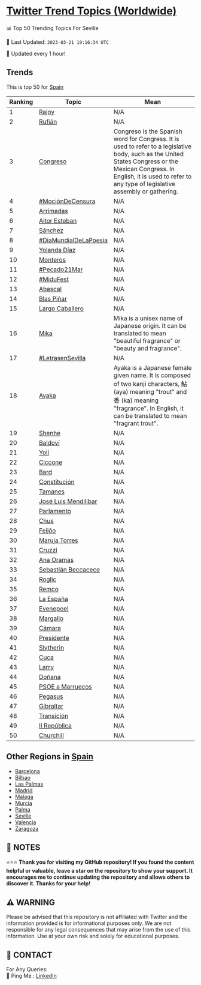 [Twitter Trend Topics (Worldwide)](https://github.com/ErcinDedeoglu/Twitter-Trend-Topics)
==========


📊 Top 50 Trending Topics For Seville

📆 Last Updated: `2023-03-21 19:16:34 UTC`

🔧 Updated every 1 hour!


## Trends

This is top 50 for [Spain](</Spain>)

| Ranking | Topic | Mean |
| ------- | ------------ | ------------ |
| 1 | [Rajoy](http://twitter.com/search?q=Rajoy) | N/A |
| 2 | [Rufián](http://twitter.com/search?q=Rufi%c3%a1n) | N/A |
| 3 | [Congreso](http://twitter.com/search?q=Congreso) | Congreso is the Spanish word for Congress. It is used to refer to a legislative body, such as the United States Congress or the Mexican Congress. In English, it is used to refer to any type of legislative assembly or gathering. |
| 4 | [#MociónDeCensura](http://twitter.com/search?q=%23Moci%c3%b3nDeCensura) | N/A |
| 5 | [Arrimadas](http://twitter.com/search?q=Arrimadas) | N/A |
| 6 | [Aitor Esteban](http://twitter.com/search?q=Aitor+Esteban) | N/A |
| 7 | [Sánchez](http://twitter.com/search?q=S%c3%a1nchez) | N/A |
| 8 | [#DiaMundialDeLaPoesia](http://twitter.com/search?q=%23DiaMundialDeLaPoesia) | N/A |
| 9 | [Yolanda Díaz](http://twitter.com/search?q=Yolanda+D%c3%adaz) | N/A |
| 10 | [Monteros](http://twitter.com/search?q=Monteros) | N/A |
| 11 | [#Pecado21Mar](http://twitter.com/search?q=%23Pecado21Mar) | N/A |
| 12 | [#MiduFest](http://twitter.com/search?q=%23MiduFest) | N/A |
| 13 | [Abascal](http://twitter.com/search?q=Abascal) | N/A |
| 14 | [Blas Piñar](http://twitter.com/search?q=Blas+Pi%c3%b1ar) | N/A |
| 15 | [Largo Caballero](http://twitter.com/search?q=Largo+Caballero) | N/A |
| 16 | [Mika](http://twitter.com/search?q=Mika) | Mika is a unisex name of Japanese origin. It can be translated to mean "beautiful fragrance" or "beauty and fragrance". |
| 17 | [#LetrasenSevilla](http://twitter.com/search?q=%23LetrasenSevilla) | N/A |
| 18 | [Ayaka](http://twitter.com/search?q=Ayaka) | Ayaka is a Japanese female given name. It is composed of two kanji characters, 鮎 (aya) meaning "trout" and 香 (ka) meaning "fragrance". In English, it can be translated to mean "fragrant trout". |
| 19 | [Shenhe](http://twitter.com/search?q=Shenhe) | N/A |
| 20 | [Baldoví](http://twitter.com/search?q=Baldov%c3%ad) | N/A |
| 21 | [Yoli](http://twitter.com/search?q=Yoli) | N/A |
| 22 | [Ciccone](http://twitter.com/search?q=Ciccone) | N/A |
| 23 | [Bard](http://twitter.com/search?q=Bard) | N/A |
| 24 | [Constitución](http://twitter.com/search?q=Constituci%c3%b3n) | N/A |
| 25 | [Tamanes](http://twitter.com/search?q=Tamanes) | N/A |
| 26 | [José Luis Mendilibar](http://twitter.com/search?q=Jos%c3%a9+Luis+Mendilibar) | N/A |
| 27 | [Parlamento](http://twitter.com/search?q=Parlamento) | N/A |
| 28 | [Chus](http://twitter.com/search?q=Chus) | N/A |
| 29 | [Feijóo](http://twitter.com/search?q=Feij%c3%b3o) | N/A |
| 30 | [Maruja Torres](http://twitter.com/search?q=Maruja+Torres) | N/A |
| 31 | [Cruzzi](http://twitter.com/search?q=Cruzzi) | N/A |
| 32 | [Ana Oramas](http://twitter.com/search?q=Ana+Oramas) | N/A |
| 33 | [Sebastián Beccacece](http://twitter.com/search?q=Sebasti%c3%a1n+Beccacece) | N/A |
| 34 | [Roglic](http://twitter.com/search?q=Roglic) | N/A |
| 35 | [Remco](http://twitter.com/search?q=Remco) | N/A |
| 36 | [La España](http://twitter.com/search?q=La+Espa%c3%b1a) | N/A |
| 37 | [Evenepoel](http://twitter.com/search?q=Evenepoel) | N/A |
| 38 | [Margallo](http://twitter.com/search?q=Margallo) | N/A |
| 39 | [Cámara](http://twitter.com/search?q=C%c3%a1mara) | N/A |
| 40 | [Presidente](http://twitter.com/search?q=Presidente) | N/A |
| 41 | [Slytherin](http://twitter.com/search?q=Slytherin) | N/A |
| 42 | [Cuca](http://twitter.com/search?q=Cuca) | N/A |
| 43 | [Larry](http://twitter.com/search?q=Larry) | N/A |
| 44 | [Doñana](http://twitter.com/search?q=Do%c3%b1ana) | N/A |
| 45 | [PSOE a Marruecos](http://twitter.com/search?q=PSOE+a+Marruecos) | N/A |
| 46 | [Pegasus](http://twitter.com/search?q=Pegasus) | N/A |
| 47 | [Gibraltar](http://twitter.com/search?q=Gibraltar) | N/A |
| 48 | [Transición](http://twitter.com/search?q=Transici%c3%b3n) | N/A |
| 49 | [II República](http://twitter.com/search?q=II+Rep%c3%bablica) | N/A |
| 50 | [Churchill](http://twitter.com/search?q=Churchill) | N/A |



## Other Regions in [Spain](</Spain>)

* [Barcelona](</Spain/Barcelona.md>)
* [Bilbao](</Spain/Bilbao.md>)
* [Las Palmas](</Spain/Las Palmas.md>)
* [Madrid](</Spain/Madrid.md>)
* [Malaga](</Spain/Malaga.md>)
* [Murcia](</Spain/Murcia.md>)
* [Palma](</Spain/Palma.md>)
* [Seville](</Spain/Seville.md>)
* [Valencia](</Spain/Valencia.md>)
* [Zaragoza](</Spain/Zaragoza.md>)



## 📝 NOTES

⭐⭐⭐ **Thank you for visiting my GitHub repository! If you found the content helpful or valuable, leave a star on the repository to show your support. It encourages me to continue updating the repository and allows others to discover it. Thanks for your help!**


## ⚠️ WARNING

Please be advised that this repository is not affiliated with Twitter and the information provided is for informational purposes only. We are not responsible for any legal consequences that may arise from the use of this information. Use at your own risk and solely for educational purposes.


## 📨 CONTACT

 For Any Queries:  
            🏓 Ping Me : [LinkedIn](https://www.linkedin.com/in/ercindedeoglu/)
